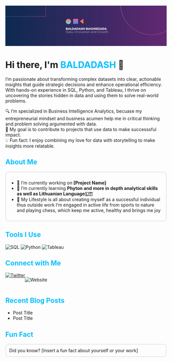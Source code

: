 ![Welcome Banner](https://github.com/bbaghirzada/bbaghirzada/blob/bbaghirzada/Beige%20Modern%20Elegant%20Personal%20LinkedIn%20Banner(1).png)

# Hi there, I'm <span style="color: #00BFFF;">BALDADASH</span> 👋

I’m passionate about transforming complex datasets into clear, actionable insights that guide strategic decisions and enhance operational efficiency. With hands-on experience in SQL, Python, and Tableau, I thrive on uncovering the stories hidden in data and using them to solve real-world problems.

 <li style="list-style: none;">🔍 I’m specialized in Business Intelligence Analytics, becuase my entrepreneurial mindset and business acumen help me in critical thinking and problem solving argumented with data.</li>
    <li style="list-style: none;">🎯 My goal is to contribute to projects that use data to make successsful impact.</li>
     <li style="list-style: none;">💡 Fun fact: I enjoy combining my love for data with storytelling to make insights more relatable.</li>

  
## <span style="color: #00BFFF;">About Me</span>
<div style="border: 2px solid #e1e4e8; padding: 10px; border-radius: 10px;">
  <ul>
    <li>🔭 I’m currently working on <strong>[Project Name]</strong></li>
    <li>🌱 I’m currently learning <strong>Phyton and more in depth analytical skills as well as Lithuanian Language🇱🇹</strong></li>
    <li>👯 My Lifestyle is all about creating myself as a successful individual thus outside work I’m engaged in active life from sports to nature and playing chess, which keep me active, healthy and brings me joy</li>
  </ul>
</div>

## <span style="color: #00BFFF;">Tools I Use</span>
   
![SQL](https://img.shields.io/badge/SQL-4479A1?style=for-the-badge&logo=postgresql&logoColor=white)
    ![Python](https://img.shields.io/badge/Python-3776AB?style=for-the-badge&logo=python&logoColor=white)
    ![Tableau](https://img.shields.io/badge/Tableau-E97627?style=for-the-badge&logo=tableau&logoColor=white)

## <span style="color: #00BFFF;">Connect with Me</span>
<div style="display: flex; flex-wrap: wrap;">
  <a href="https://www.linkedin.com/in/baldadash-baghirzade/><img src="https://img.shields.io/badge/LinkedIn-0077B5?style=for-the-badge&logo=linkedin&logoColor=white" alt="LinkedIn"></a>
  <a href="https://twitter.com/yourprofile"><img src="https://img.shields.io/badge/Twitter-1DA1F2?style=for-the-badge&logo=twitter&logoColor=white" alt="Twitter"></a>
    
![Website](https://img.shields.io/badge/website-000000?style=for-the-badge&logo=About.me&logoColor=white)
  
</div> 

## <span style="color: #00BFFF;">Recent Blog Posts</span>
<!-- BLOG-POST-LIST:START -->
- Post Title
- Post Title
<!-- BLOG-POST-LIST:END -->

## <span style="color: #00BFFF;">Fun Fact</span>
<div style="border: 2px solid #e1e4e8; padding: 10px; border-radius: 10px;">
  Did you know? [Insert a fun fact about yourself or your work]
</div>



